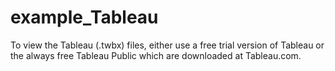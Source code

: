 # example_Tableau

To view the Tableau (.twbx) files, either use a free trial version of Tableau or the always free Tableau Public which are downloaded at Tableau.com.
